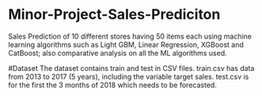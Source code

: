 # Minor-Project-Sales-Prediciton
Sales Prediction of 10 different stores having 50 items each using machine learning algorithms such as Light GBM, Linear Regression, XGBoost and CatBoost; also comparative analysis on all the ML algorithms used. 


#Dataset
The dataset contains train and test in CSV files. 
train.csv has data from 2013 to 2017 (5 years), including the variable target sales.
test.csv is for the first the 3 months of 2018 which needs to be forecasted. 
